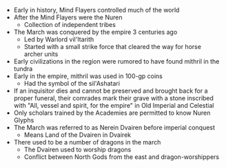 - Early in history, Mind Flayers controlled much of the world
- After the Mind Flayers were the Nuren
	- Collection of independent tribes
- The March was conquered by the empire 3 centuries ago
	- Led by Warlord vil'Itarith
	- Started with a small strike force that cleared the way for horse archer units
- Early civilizations in the region were rumored to have found mithril in the tundra
- Early in the empire, mithril was used in 100-gp coins
	- Had the symbol of the sil'Ashatari
- If an inquisitor dies and cannot be preserved and brought back for a proper funeral, their comrades mark their grave with a stone inscribed with "All, vessel and spirit, for the empire" in Old Imperial and Celestial
- Only scholars trained by the Academies are permitted to know Nuren Glyphs
- The March was referred to as Nerein Dvairen before imperial conquest
	- Means Land of the Dvairen in Dvairek
- There used to be a number of dragons in the march
	- The Dvairen used to worship dragons
	- Conflict between North Gods from the east and dragon-worshippers